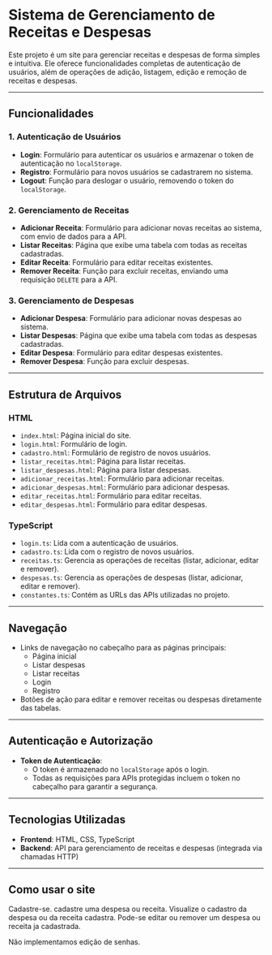 # Sistema de Gerenciamento de Receitas e Despesas

Este projeto é um site para gerenciar receitas e despesas de forma simples e intuitiva. Ele oferece funcionalidades completas de autenticação de usuários, além de operações de adição, listagem, edição e remoção de receitas e despesas.

---

## Funcionalidades

### 1. Autenticação de Usuários
- **Login**: Formulário para autenticar os usuários e armazenar o token de autenticação no `localStorage`.
- **Registro**: Formulário para novos usuários se cadastrarem no sistema.
- **Logout**: Função para deslogar o usuário, removendo o token do `localStorage`.

### 2. Gerenciamento de Receitas
- **Adicionar Receita**: Formulário para adicionar novas receitas ao sistema, com envio de dados para a API.
- **Listar Receitas**: Página que exibe uma tabela com todas as receitas cadastradas.
- **Editar Receita**: Formulário para editar receitas existentes.
- **Remover Receita**: Função para excluir receitas, enviando uma requisição `DELETE` para a API.

### 3. Gerenciamento de Despesas
- **Adicionar Despesa**: Formulário para adicionar novas despesas ao sistema.
- **Listar Despesas**: Página que exibe uma tabela com todas as despesas cadastradas.
- **Editar Despesa**: Formulário para editar despesas existentes.
- **Remover Despesa**: Função para excluir despesas.

---

## Estrutura de Arquivos

### **HTML**
- `index.html`: Página inicial do site.
- `login.html`: Formulário de login.
- `cadastro.html`: Formulário de registro de novos usuários.
- `listar_receitas.html`: Página para listar receitas.
- `listar_despesas.html`: Página para listar despesas.
- `adicionar_receitas.html`: Formulário para adicionar receitas.
- `adicionar_despesas.html`: Formulário para adicionar despesas.
- `editar_receitas.html`: Formulário para editar receitas.
- `editar_despesas.html`: Formulário para editar despesas.

### **TypeScript**
- `login.ts`: Lida com a autenticação de usuários.
- `cadastro.ts`: Lida com o registro de novos usuários.
- `receitas.ts`: Gerencia as operações de receitas (listar, adicionar, editar e remover).
- `despesas.ts`: Gerencia as operações de despesas (listar, adicionar, editar e remover).
- `constantes.ts`: Contém as URLs das APIs utilizadas no projeto.

---

## Navegação

- Links de navegação no cabeçalho para as páginas principais: 
  - Página inicial
  - Listar despesas
  - Listar receitas
  - Login
  - Registro
- Botões de ação para editar e remover receitas ou despesas diretamente das tabelas.

---

## Autenticação e Autorização

- **Token de Autenticação**: 
  - O token é armazenado no `localStorage` após o login.
  - Todas as requisições para APIs protegidas incluem o token no cabeçalho para garantir a segurança.

---

## Tecnologias Utilizadas

- **Frontend**: HTML, CSS, TypeScript
- **Backend**: API para gerenciamento de receitas e despesas (integrada via chamadas HTTP)

---

## Como usar o site
Cadastre-se.
cadastre uma despesa ou receita.
Visualize o cadastro da despesa ou da receita cadastra.
Pode-se editar ou remover um despesa ou receita ja cadastrada.

Não implementamos edição de senhas.
